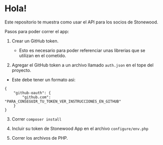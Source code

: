 # Hola!

Este repositorio te muestra como usar el API para los socios de Stonewood.

Pasos para poder correr el app:

1) Crear un GitHub token.
   - Esto es necesario para poder referenciar unas librerias que se utilizan en el cometido.

2) Agregar el GitHub token a un archivo llamado `auth.json` en el tope del proyecto.
  - Este debe tener un formato asi:

````
{
    "github-oauth": {
        "github.com":     "PARA_CONSEGUIR_TU_TOKEN_VER_INSTRUCCIONES_EN_GITHUB"
    }
}
````

3)  Correr `composer install`

4)  Incluir su token de Stonewood App en el archivo `configure/env.php`

5)  Correr los archivos de PHP.
